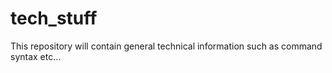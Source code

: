 # tech_stuff

This repository will contain general technical information such as command syntax etc...
